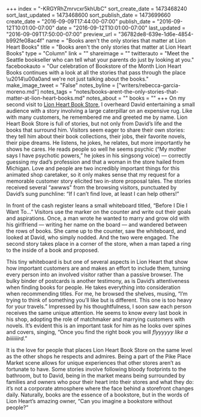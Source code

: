 +++
index = "-KRGYRhZmrvcxr5khUbC"
sort_create_date = 1473468240
sort_last_updated = 1473468600
sort_publish_date = 1473699660
create_date = "2016-09-09T17:44:00-07:00"
publish_date = "2016-09-12T10:01:00-07:00"
date = "2016-09-12T10:01:00-07:00"
last_updated = "2016-09-09T17:50:00-07:00"
preview_url = "36782de8-639e-1d6e-4854-b992fe08ac4f"
name = "Books aren't the only stories that matter at Lion Heart Books"
title = "Books aren't the only stories that matter at Lion Heart Books"
type = "Column"
link = ""
shareimage = ""
twitterauto = "Meet the Seattle bookseller who can tell what your parents do just by looking at you."
facebookauto = "Our celebration of Bookstore of the Month Lion Heart Books continues with a look at all the stories that pass through the place \u2014\u00a0and we're not just talking about the books."
make_image_tweet = "False"
notes_byline = ["writers/rebecca-garcia-moreno.md"]
notes_tags = "notes/books-arent-the-only-stories-that-matter-at-lion-heart-books.md"
notes_about = ""
books = ""
+++
On my second visit to [Lion Heart Book Store](http://www.seattlereviewofbooks.com/notes/2016/09/05/our-september-bookstore-of-the-month-is-lion-heart-book-store/), I overheard David entertaining a small audience with a story involving a large caterpillar on an expensive rug. Like with many customers, he remembered me and greeted me by name. Lion Heart Book Store is full of stories, but not only from David’s life and the books that surround him. Visitors seem eager to share their own stories: they tell him about their book collections, their jobs, their favorite novels, their pipe dreams. He listens, he jokes, he relates, but more importantly he shows he cares. He reads people so well he seems psychic (“My mother says I have psychotic powers,” he jokes in his singsong voice) — correctly guessing my dad’s profession and that a woman in the store hailed from Michigan. Love and people are two incredibly important things for this animated shop caretaker, so it only makes sense that my request for a memorable customer story elicited two in-store proposal tales. The stories received several “awwws" from the browsing visitors, punctuated by David’s sung punchline: “If I can’t find love, at least I can help others!” 

In front of the cash register leans a small whiteboard titled, “Before I Die I Want To…” Visitors use the marker on the counter and write out their goals and aspirations. Once, a man wrote he wanted to marry and grow old with his girlfriend — writing her name on the board — and wandered between the rows of books. She came up to the counter, saw the whiteboard, and looked at David, who simply nodded. And the two were engaged. The second story takes place in a corner of the store, when a man taped a ring to the inside of a book and proposed. 

This tiny whiteboard is but one of several aspects in Lion Heart that show how important customers are and makes an effort to include them, turning every person into an involved visitor rather than a passive browser. The bulky binder of postcards is another testimony, as is David’s attentiveness when finding books for people. He takes everything into consideration when recommending titles. For me, he browsed the shelves, musing, “I’m trying to think of something you’ll like but is different. This one is too heavy for your travels.” Impressed by his thoughtfulness, I soon saw each person receives the same unique attention. He seems to know every last book in his shop, adopting the role of matchmaker and marrying customers with novels. It’s evident this is an important task for him as he looks over spines and covers, singing, “Once you find the right book you will *flyyyyyy like a biiiiiiird*.”

It is the love for people that places Lion Heart Book Store on the same level as the other shops he respects and admires. Being a part of the Pike Place Market scene allows for unique experiences that other stores aren’t as fortunate to have. Some stories involve following bloody footprints to the bathroom, but to David, being in the market means being surrounded by families and owners who pour their heart into their stores and what they do: it’s not a corporate atmosphere where the face behind a storefront changes daily. Naturally, books are the essence of a bookstore, but in the words of Lion Heart’s amazing owner, “Can you imagine a bookstore without people?” 